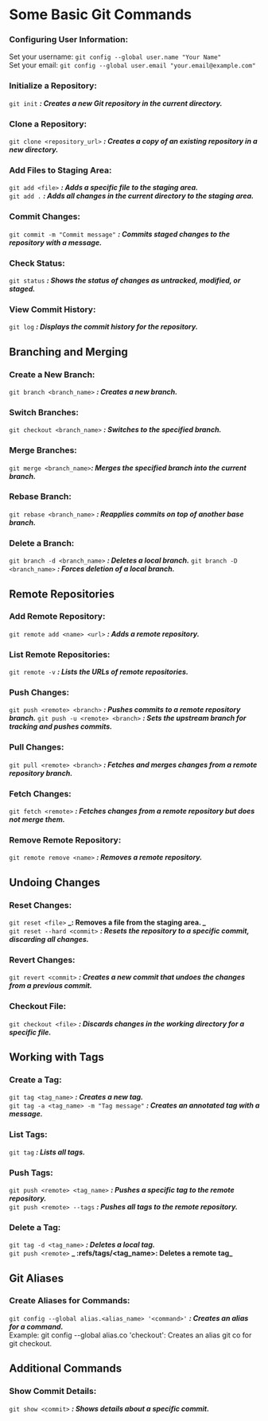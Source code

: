 # Some Basic Git Commands


### Configuring User Information:


Set your username: ```git config --global user.name "Your Name"``` <br>
Set your email: ```git config --global user.email "your.email@example.com"```


### Initialize a Repository:

```git init``` **_: Creates a new Git repository in the current directory._**

### Clone a Repository:

```git clone <repository_url>``` **_: Creates a copy of an existing repository in a new directory._**

### Add Files to Staging Area:

```git add <file>``` **_: Adds a specific file to the staging area._** <br>
```git add .```  **_: Adds all changes in the current directory to the staging area._**

### Commit Changes:

```git commit -m "Commit message"```  **_: Commits staged changes to the repository with a message._**

### Check Status:

```git status``` **_: Shows the status of changes as untracked, modified, or staged._**

### View Commit History:

```git log``` **_: Displays the commit history for the repository._**


## Branching and Merging

### Create a New Branch:
```git branch <branch_name>``` **_: Creates a new branch._**

### Switch Branches:
```git checkout <branch_name>``` **_: Switches to the specified branch._**

### Merge Branches:
```git merge <branch_name>```**_: Merges the specified branch into the current branch._**

### Rebase Branch:
```git rebase <branch_name>``` **_: Reapplies commits on top of another base branch._**

### Delete a Branch:

```git branch -d <branch_name>``` **_: Deletes a local branch._**
```git branch -D <branch_name>``` **_: Forces deletion of a local branch._**


## Remote Repositories

### Add Remote Repository:
```git remote add <name> <url>``` **_: Adds a remote repository._**

### List Remote Repositories:
```git remote -v``` **_: Lists the URLs of remote repositories._**

### Push Changes:
```git push <remote> <branch>``` **_: Pushes commits to a remote repository branch._**
```git push -u <remote> <branch>``` **_: Sets the upstream branch for tracking and pushes commits._**

### Pull Changes:
```git pull <remote> <branch>``` **_: Fetches and merges changes from a remote repository branch._**

### Fetch Changes:
```git fetch <remote>``` **_: Fetches changes from a remote repository but does not merge them._**

### Remove Remote Repository:
```git remote remove <name>``` **_: Removes a remote repository._**


## Undoing Changes

### Reset Changes:
```git reset <file>``` **_: Removes a file from the staging area. _** <br>
```git reset --hard <commit>``` **_: Resets the repository to a specific commit, discarding all changes._**

### Revert Changes:
```git revert <commit>``` **_: Creates a new commit that undoes the changes from a previous commit._**

### Checkout File:
```git checkout <file>``` **_: Discards changes in the working directory for a specific file._**

## Working with Tags

### Create a Tag:
```git tag <tag_name>``` **_: Creates a new tag._** <br>
```git tag -a <tag_name> -m "Tag message"``` **_: Creates an annotated tag with a message._**

### List Tags:
```git tag``` **_: Lists all tags._**

### Push Tags:
```git push <remote> <tag_name>``` **_: Pushes a specific tag to the remote repository._**<br>
```git push <remote> --tags``` **_: Pushes all tags to the remote repository._**

### Delete a Tag:
```git tag -d <tag_name>``` **_: Deletes a local tag._**<br>
```git push <remote>``` **_ :refs/tags/<tag_name>: Deletes a remote tag_**


## Git Aliases

### Create Aliases for Commands:
```git config --global alias.<alias_name> '<command>'``` **_: Creates an alias for a command._** <br>
Example: git config --global alias.co 'checkout': Creates an alias git co for git checkout.


## Additional Commands

### Show Commit Details:
```git show <commit>``` **_: Shows details about a specific commit._**